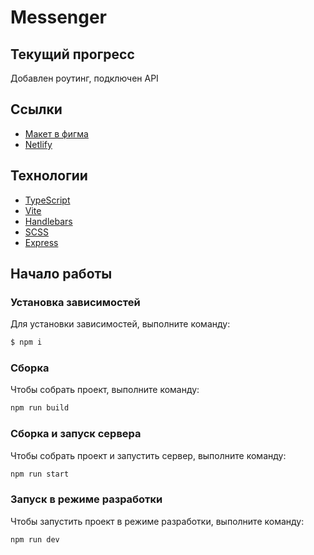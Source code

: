 # Messenger

## Текущий прогресс

Добавлен роутинг, подключен API

## Ссылки
- [Макет в фигма](https://www.figma.com/design/jF5fFFzgGOxQeB4CmKWTiE/Chat_external_link)
- [Netlify](https://melphis-messenger.netlify.app/)

## Технологии

- [TypeScript](https://www.typescriptlang.org/)
- [Vite](https://vite.dev/)
- [Handlebars](https://handlebarsjs.com/)
- [SCSS](https://sass-lang.com/)
- [Express](https://expressjs.com/)

## Начало работы

### Установка зависимостей

Для установки зависимостей, выполните команду:

```sh
$ npm i
```
### Сборка

Чтобы собрать проект, выполните команду:

```sh
npm run build
```

### Сборка и запуск сервера

Чтобы собрать проект и запустить сервер, выполните команду:

```sh
npm run start
```

### Запуск в режиме разработки

Чтобы запустить проект в режиме разработки, выполните команду:

```sh
npm run dev
```
